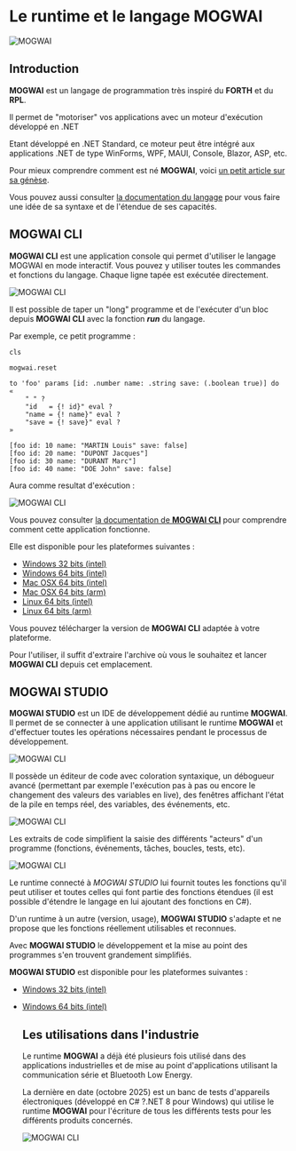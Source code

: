 # Le runtime et le langage MOGWAI

![MOGWAI](./Images/img01.png)

## Introduction

**MOGWAI** est un langage de programmation très inspiré du **FORTH** et du **RPL**.

Il permet de "motoriser" vos applications avec un moteur d'exécution développé en .NET

Etant développé en .NET Standard, ce moteur peut être intégré aux applications .NET de type WinForms, WPF, MAUI, Console, Blazor, ASP, etc.

Pour mieux comprendre comment est né **MOGWAI**, voici [un petit article sur sa génèse](https://coding4phone.com/?p=329).

Vous pouvez aussi consulter [la documentation du langage](Documentation/MOGWAI_BASICS.pdf) pour vous faire une idée de sa syntaxe et de l'étendue de ses capacités.

## MOGWAI CLI

**MOGWAI CLI** est une application console qui permet d'utiliser le langage MOGWAI en mode interactif. Vous pouvez y utiliser toutes les commandes et fonctions du langage. Chaque ligne tapée est exécutée directement.

![MOGWAI CLI](./Images/img02.png)

Il est possible de taper un "long" programme et de l'exécuter d'un bloc depuis **MOGWAI CLI** avec la fonction **_run_** du langage.

Par exemple, ce petit programme :

```
cls 

mogwai.reset

to 'foo' params [id: .number name: .string save: (.boolean true)] do 
« 
	" " ?
	"id   = {! id}" eval ?
	"name = {! name}" eval ?
	"save = {! save}" eval ?
»

[foo id: 10 name: "MARTIN Louis" save: false]
[foo id: 20 name: "DUPONT Jacques"]
[foo id: 30 name: "DURANT Marc"]
[foo id: 40 name: "DOE John" save: false]
```
Aura comme resultat d'exécution :

![MOGWAI CLI](./Images/img03.png)

Vous pouvez consulter [la documentation de **MOGWAI CLI**](Documentation/MOGWAI_BASICS.pdf) pour comprendre comment cette application fonctionne.

Elle est disponible pour les plateformes suivantes :

+ [Windows 32 bits (intel)](MOGWAI_CLI/Windows_32_bits_(intel).zip)
+ [Windows 64 bits (intel)](MOGWAI_CLI/Windows_64_bits_(intel).zip)
+ [Mac OSX 64 bits (intel)](MOGWAI_CLI/Mac_OSX_64_bits_(intel).zip)
+ [Mac OSX 64 bits (arm)](MOGWAI_CLI/Mac_OSX_64_bits_(arm).zip)
+ [Linux 64 bits (intel)](MOGWAI_CLI/Linux_64_bits_(intel).zip)
+ [Linux 64 bits (arm)](MOGWAI_CLI/Linux_64_bits_(arm).zip)

Vous pouvez télécharger la version de **MOGWAI CLI** adaptée à votre plateforme.

Pour l'utiliser, il suffit d'extraire l'archive où vous le souhaitez et lancer **MOGWAI CLI** depuis cet emplacement.

## MOGWAI STUDIO

**MOGWAI STUDIO** est un IDE de développement dédié au runtime **MOGWAI**. Il permet de se connecter à une application utilisant le runtime **MOGWAI** et d'effectuer toutes les opérations nécessaires pendant le processus de développement.

![MOGWAI CLI](./Images/img04.png)

Il possède un éditeur de code avec coloration syntaxique, un débogueur avancé (permettant par exemple l'exécution pas à pas ou encore le changement des valeurs des variables en live), des fenêtres affichant l'état de la pile en temps réel, des variables, des événements, etc.

![MOGWAI CLI](./Images/img05.png)

Les extraits de code simplifient la saisie des différents "acteurs" d'un programme (fonctions, événements, tâches, boucles, tests, etc).

![MOGWAI CLI](./Images/img06.png)

Le runtime connecté à *MOGWAI STUDIO* lui fournit toutes les fonctions qu'il peut utiliser et toutes celles qui font partie des fonctions étendues (il est possible d'étendre le langage en lui ajoutant des fonctions en C#).

D'un runtime à un autre (version, usage), **MOGWAI STUDIO** s'adapte et ne propose que les fonctions réellement utilisables et reconnues.

Avec **MOGWAI STUDIO** le développement et la mise au point des programmes s'en trouvent grandement simplifiés.

**MOGWAI STUDIO** est disponible pour les plateformes suivantes :

+ [Windows 32 bits (intel)](MOGWAI_STUDIO/Windows_32_bits_(intel).zip)
+ [Windows 64 bits (intel)](MOGWAI_STUDIO/Windows_64_bits_(intel).zip)

  ## Les utilisations dans l'industrie

  Le runtime **MOGWAI** a déjà été plusieurs fois utilisé dans des applications industrielles et de mise au point d'applications utilisant la communication série et Bluetooth Low Energy.

  La dernière en date (octobre 2025) est un banc de tests d'appareils électroniques (développé en C# ?.NET 8 pour Windows) qui utilise le runtime **MOGWAI** pour l'écriture de tous les différents tests pour les différents produits concernés.

  ![MOGWAI CLI](./Images/img07.png)
